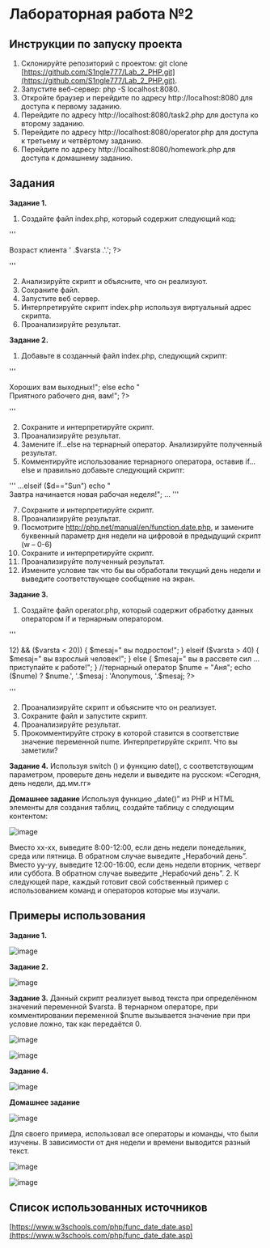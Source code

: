# Лабораторная работа №2

## Инструкции по запуску проекта
1) Склонируйте репозиторий с проектом: git clone [https://github.com/S1ngle777/Lab_2_PHP.git](https://github.com/S1ngle777/Lab_2_PHP.git).
2) Запустите веб-сервер: php -S localhost:8080.
3) Откройте браузер и перейдите по адресу http://localhost:8080 для доступа к первому заданию.
4) Перейдите по адресу http://localhost:8080/task2.php для доступа ко второму заданию.
5) Перейдите по адресу http://localhost:8080/operator.php для доступа к третьему и четвёртому заданию.
6) Перейдите по адресу http://localhost:8080/homework.php для доступа к домашнему заданию.

## __Задания__
__Задание 1.__
1. Создайте файл index.php, который содержит
следующий код:

'''
<?php
$nume = 'Иванов';
$prenume = 'Николай';
echo 'Фамилия клиента '.$nume. ', а его имя '
.$prenume . '.';
$varsta = 30;
print '<br />Возраст клиента ' .$varsta .'.';
?>
'''

2. Анализируйте скрипт и объясните, что он
реализуют.
3. Сохраните файл.
4. Запустите веб сервер.
5. Интерпретируйте скрипт index.php используя
виртуальный адрес скрипта.
6. Проанализируйте результат.

__Задание 2.__
1. Добавьте в созданный файл index.php,
следующий скрипт:

'''
<?php
$d=date("D");
if ($d=="Fri")
echo "<br />Хороших вам выходных!";
else
 echo "<br />Приятного рабочего дня,
вам!";
?>
'''

2. Сохраните и интерпретируйте скрипт.
3. Проанализируйте результат.
4. Замените if…else на тернарный оператор.
Анализируйте полученный результат.
5. Комментируйте использование тернарного
оператора, оставив if…else и правильно
добавьте следующий скрипт:

'''
…elseif ($d=="Sun")
 echo "<br />Завтра начинается новая рабочая
неделя!"; …
'''

7. Сохраните и интерпретируйте скрипт.
8. Проанализируйте результат.
9. Посмотрите
http://php.net/manual/en/function.date.php, и
замените буквенный параметр дня недели
на цифровой в предыдущий скрипт (w – 0-6)
10. Сохраните и интерпретируйте скрипт.
11. Проанализируйте полученный результат.
12. Измените условие так что бы вы обработали
текущий день недели и выведите
соответствующее сообщение на экран.

__Задание 3.__
1. Создайте файл operator.php, который
содержит обработку данных оператором if и
тернарным оператором.

'''
<?php
//пример с if
$varsta = 22;
if (($varsta > 12) && ($varsta < 20)) {
$mesaj=" вы подросток!";
} elseif ($varsta > 40) {
$mesaj=" вы взрослый человек!";
} else {
$mesaj=" вы в рассвете сил ...
приступайте к работе!";
}
//тернарный оператор
$nume = "Аня";
echo ($nume) ? $nume.', '.$mesaj : 'Anonymous,
'.$mesaj;
?>
'''

2. Проанализируйте скрипт и объясните что он
реализует.
3. Сохраните файл и запустите скрипт.
4. Проанализируйте результат.
5. Прокомментируйте строку в которой ставится
в соответствие значение переменной nume.
Интерпретируйте скрипт. Что вы заметили?

__Задание 4.__
Используя switch () и функцию date(), с
соответствующим параметром, проверьте
день недели и выведите на русском:
«Сегодня, день недели, дд.мм.гг» 

__Домашнее задание__
Используя функцию „date()” из PHP и HTML
элементы для создания таблиц, создайте
таблицу с следующим контентом:

![image](https://github.com/S1ngle777/Lab_2_PHP/assets/128795707/9b865f29-8819-4c2d-a518-044f45fb0bb3)

Вместо xx-xx, выведите 8:00-12:00, если день
недели понедельник, среда или пятница. В
обратном случае выведите „Нерабочий день”.
Вместо yy-yy, выведите 12:00-16:00, если день
недели вторник, четверг или суббота. В
обратном случае выведите „Нерабочий день”.
2. К следующей паре, каждый готовит свой
собственный пример с использованием
команд и операторов которые мы изучали.

## Примеры использования

__Задание 1.__

![image](https://github.com/S1ngle777/Lab_2_PHP/assets/128795707/0fb97b27-1fca-41b8-94bc-dd225f502bd3)

__Задание 2.__

![image](https://github.com/S1ngle777/Lab_2_PHP/assets/128795707/a7d53fb3-098f-4ca7-91a3-ed3c211ecb2f)

__Задание 3.__
Данный скрипт реализует вывод текста при определённом значений переменной $varsta. В тернарном операторе, при комментировании переменной $nume вызывается значение при при условие ложно, так как передаётся 0.

![image](https://github.com/S1ngle777/Lab_2_PHP/assets/128795707/203a69ca-dbe4-466a-82f7-4d83e5cc11ab)

![image](https://github.com/S1ngle777/Lab_2_PHP/assets/128795707/d183ca80-b769-40ac-9dc1-0f3b87900b74)

__Задание 4.__

![image](https://github.com/S1ngle777/Lab_2_PHP/assets/128795707/c14ab116-2f11-418e-bf48-14db3493ede8)

__Домашнее задание__

![image](https://github.com/S1ngle777/Lab_2_PHP/assets/128795707/836202d8-5e59-4811-a1dc-94059b39967f)


Для своего примера, использовал все операторы и команды, что были изучены.
В зависимости от дня недели и времени выводится разный текст.

![image](https://github.com/S1ngle777/Lab_2_PHP/assets/128795707/2c4250a8-2a0d-44f6-976c-4a548715ae99)

![image](https://github.com/S1ngle777/Lab_2_PHP/assets/128795707/5edc5a9a-3c82-4960-b497-d640258001f6)

## Список использованных источников
[https://www.w3schools.com/php/func_date_date.asp](https://www.w3schools.com/php/func_date_date.asp)
